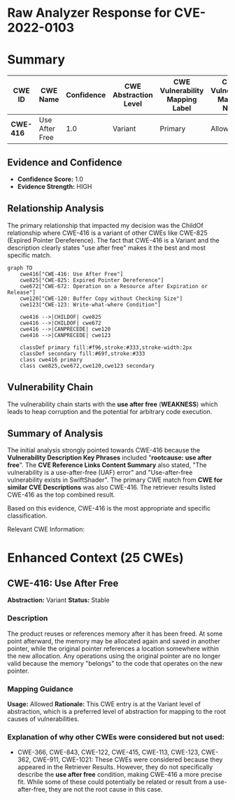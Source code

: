 # Raw Analyzer Response for CVE-2022-0103

# Summary
| CWE ID | CWE Name | Confidence | CWE Abstraction Level | CWE Vulnerability Mapping Label | CWE-Vulnerability Mapping Notes |
|---|---|---|---|---|---|
| **CWE-416** | Use After Free | 1.0 | Variant | Primary | Allowed |

## Evidence and Confidence

*   **Confidence Score:** 1.0
*   **Evidence Strength:** HIGH

## Relationship Analysis
The primary relationship that impacted my decision was the ChildOf relationship where CWE-416 is a variant of other CWEs like CWE-825 (Expired Pointer Dereference). The fact that CWE-416 is a Variant and the description clearly states "use after free" makes it the best and most specific match.

```mermaid
graph TD
    cwe416["CWE-416: Use After Free"]
    cwe825["CWE-825: Expired Pointer Dereference"]
    cwe672["CWE-672: Operation on a Resource after Expiration or Release"]
    cwe120["CWE-120: Buffer Copy without Checking Size"]
    cwe123["CWE-123: Write-what-where Condition"]

    cwe416 -->|CHILDOF| cwe825
    cwe416 -->|CHILDOF| cwe672
    cwe416 -->|CANPRECEDE| cwe120
    cwe416 -->|CANPRECEDE| cwe123
    
    classDef primary fill:#f96,stroke:#333,stroke-width:2px
    classDef secondary fill:#69f,stroke:#333
    class cwe416 primary
    class cwe825,cwe672,cwe120,cwe123 secondary
```

## Vulnerability Chain
The vulnerability chain starts with the **use after free** (**WEAKNESS**) which leads to heap corruption and the potential for arbitrary code execution.

## Summary of Analysis
The initial analysis strongly pointed towards CWE-416 because the **Vulnerability Description Key Phrases** included "**rootcause:** **use after free**". The **CVE Reference Links Content Summary** also stated, "The vulnerability is a use-after-free (UAF) error" and "Use-after-free vulnerability exists in SwiftShader". The primary CWE match from **CWE for similar CVE Descriptions** was also CWE-416. The retriever results listed CWE-416 as the top combined result.

Based on this evidence, CWE-416 is the most appropriate and specific classification.

Relevant CWE Information:

# Enhanced Context (25 CWEs)

## CWE-416: Use After Free
**Abstraction:** Variant
**Status:** Stable

### Description
The product reuses or references memory after it has been freed. At some point afterward, the memory may be allocated again and saved in another pointer, while the original pointer references a location somewhere within the new allocation. Any operations using the original pointer are no longer valid because the memory "belongs" to the code that operates on the new pointer.

### Mapping Guidance
**Usage:** Allowed
**Rationale:** This CWE entry is at the Variant level of abstraction, which is a preferred level of abstraction for mapping to the root causes of vulnerabilities.

### Explanation of why other CWEs were considered but not used:
*   CWE-366, CWE-843, CWE-122, CWE-415, CWE-113, CWE-123, CWE-362, CWE-911, CWE-1021: These CWEs were considered because they appeared in the Retriever Results. However, they do not specifically describe the **use after free** condition, making CWE-416 a more precise fit. While some of these could potentially be related or result from a use-after-free, they are not the root cause in this case.